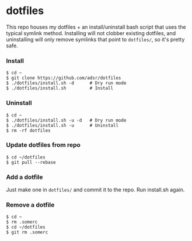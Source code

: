 dotfiles
========

This repo houses my dotfiles + an install/uninstall bash script that uses the
typical symlink method. Installing will not clobber existing dotfiles, and
uninstalling will only remove symlinks that point to `dotfiles/`, so it's
pretty safe.

### Install

    $ cd ~
    $ git clone https://github.com/adsr/dotfiles
    $ ./dotfiles/install.sh -d      # Dry run mode
    $ ./dotfiles/install.sh         # Install

### Uninstall

    $ cd ~
    $ ./dotfiles/install.sh -u -d   # Dry run mode
    $ ./dotfiles/install.sh -u      # Uninstall
    $ rm -rf dotfiles

### Update dotfiles from repo

    $ cd ~/dotfiles
    $ git pull --rebase

### Add a dotfile

Just make one in `dotfiles/` and commit it to the repo. Run install.sh again.

### Remove a dotfile

    $ cd ~
    $ rm .somerc
    $ cd ~/dotfiles
    $ git rm .somerc
